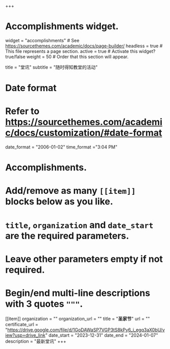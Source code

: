+++
# Accomplishments widget.
widget = "accomplishments"  # See https://sourcethemes.com/academic/docs/page-builder/
headless = true  # This file represents a page section.
active = true  # Activate this widget? true/false
weight = 50  # Order that this section will appear.

title = "堂讯"
subtitle = "随时得知教堂的活动"

# Date format
#   Refer to https://sourcethemes.com/academic/docs/customization/#date-format
date_format = "2006-01-02"
time_format ="3:04 PM"

# Accomplishments.
#   Add/remove as many `[[item]]` blocks below as you like.
#   `title`, `organization` and `date_start` are the required parameters.
#   Leave other parameters empty if not required.
#   Begin/end multi-line descriptions with 3 quotes `"""`.

[[item]]
  organization = ""
  organization_url = ""
  title = "**圣家节**"
  url = ""
  certificate_url = "https://drive.google.com/file/d/1GoDAWaSP7VGP3tS8kPy6_i_egq3aX0bU/view?usp=drive_link"
  date_start = "2023-12-31"
  date_end = "2024-01-07"
  description = "最新堂讯"
+++
